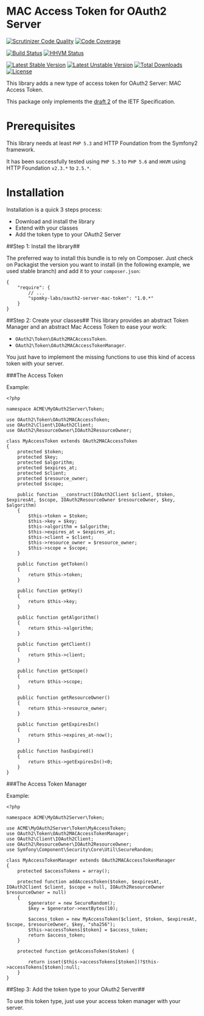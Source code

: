 MAC Access Token for OAuth2 Server
==================================

[![Scrutinizer Code Quality](https://scrutinizer-ci.com/g/Spomky-Labs/oauth2-server-mac-token/badges/quality-score.png?s=6bc92db71f3f3cd12867736da85241668e42c1a0)](https://scrutinizer-ci.com/g/Spomky-Labs/oauth2-server-mac-token/)
[![Code Coverage](https://scrutinizer-ci.com/g/Spomky-Labs/oauth2-server-mac-token/badges/coverage.png?s=cd7d57269813bec3c66eb61ec620f2a822ba4122)](https://scrutinizer-ci.com/g/Spomky-Labs/oauth2-server-mac-token/)

[![Build Status](https://travis-ci.org/Spomky-Labs/oauth2-server-mac-token.svg?branch=master)](https://travis-ci.org/Spomky-Labs/oauth2-server-mac-token)
[![HHVM Status](http://hhvm.h4cc.de/badge/spomky-labs/oauth2-server-mac-token.png)](http://hhvm.h4cc.de/package/spomky-labs/oauth2-server-mac-token)

[![Latest Stable Version](https://poser.pugx.org/spomky-labs/oauth2-server-mac-token/v/stable.png)](https://packagist.org/packages/spomky-labs/oauth2-server-mac-token)
[![Latest Unstable Version](https://poser.pugx.org/spomky-labs/oauth2-server-mac-token/v/unstable.png)](https://packagist.org/packages/spomky-labs/oauth2-server-mac-token)
[![Total Downloads](https://poser.pugx.org/spomky-labs/oauth2-server-mac-token/downloads.png)](https://packagist.org/packages/spomky-labs/oauth2-server-mac-token)
[![License](https://poser.pugx.org/spomky-labs/oauth2-server-mac-token/license.png)](https://packagist.org/packages/spomky-labs/oauth2-server-mac-token)

This library adds a new type of access token for OAuth2 Server: MAC Access Token.

This package only implements the [draft 2](http://tools.ietf.org/html/draft-ietf-oauth-v2-http-mac-02) of the IETF Specification.

# Prerequisites #

This library needs at least `PHP 5.3` and HTTP Foundation from the Symfony2 framework.

It has been successfully tested using `PHP 5.3` to `PHP 5.6` and `HHVM` using HTTP Foundation `v2.3.*` to `2.5.*`.

# Installation #

Installation is a quick 3 steps process:

* Download and install the library
* Extend with your classes
* Add the token type to your OAuth2 Server

##Step 1: Install the library##

The preferred way to install this bundle is to rely on Composer. Just check on Packagist the version you want to install (in the following example, we used stable branch) and add it to your `composer.json`:

    {
        "require": {
            // ...
            "spomky-labs/oauth2-server-mac-token": "1.0.*"
        }
    }

##Step 2: Create your classes##
This library provides an abstract Token Manager and an abstract Mac Access Token to ease your work:

- `OAuth2\Token\OAuth2MACAccessToken`.
- `OAuth2\Token\OAuth2MACAccessTokenManager`.

You just have to implement the missing functions to use this kind of access token with your server.

###The Access Token

Example:

    <?php

    namespace ACME\MyOAuth2Server\Token;

    use OAuth2\Token\OAuth2MACAccessToken;
    use OAuth2\Client\IOAuth2Client;
    use OAuth2\ResourceOwner\IOAuth2ResourceOwner;

    class MyAccessToken extends OAuth2MACAccessToken
    {
        protected $token;
        protected $key;
        protected $algorithm;
        protected $expires_at;
        protected $client;
		protected $resource_owner;
		protected $scope;

		public function __construct(IOAuth2Client $client, $token, $expiresAt, $scope, IOAuth2ResourceOwner $resourceOwner, $key, $algorithm)
		{
			$this->token = $token;
			$this->key = $key;
			$this->algorithm = $algorithm;
			$this->expires_at = $expires_at;
			$this->client = $client;
			$this->resource_owner = $resource_owner;
			$this->scope = $scope;
		}

		public function getToken()
		{
			return $this->token;
		}

		public function getKey()
		{
			return $this->key;
		}

		public function getAlgorithm()
		{
			return $this->algorithm;
		}

		public function getClient()
		{
			return $this->client;
		}

		public function getScope()
		{
			return $this->scope;
		}

		public function getResourceOwner()
		{
			return $this->resource_owner;
		}

		public function getExpiresIn()
		{
			return $this->expires_at-now();
		}

		public function hasExpired()
		{
			return $this->getExpiresIn()<0;
		}
    }

###The Access Token Manager

Example:

    <?php

    namespace ACME\MyOAuth2Server\Token;

    use ACME\MyOAuth2Server\Token\MyAccessToken;
    use OAuth2\Token\OAuth2MACAccessTokenManager;
    use OAuth2\Client\IOAuth2Client;
    use OAuth2\ResourceOwner\IOAuth2ResourceOwner;
	use Symfony\Component\Security\Core\Util\SecureRandom;

    class MyAccessTokenManager extends OAuth2MACAccessTokenManager
    {
        protected $accessTokens = array();

        protected function addAccessToken($token, $expiresAt, IOAuth2Client $client, $scope = null, IOAuth2ResourceOwner $resourceOwner = null)
		{
			$generator = new SecureRandom();
			$key = $generator->nextBytes(10);

            $access_token = new MyAccessToken($client, $token, $expiresAt, $scope, $resourceOwner, $key, "sha256");
            $this->accessTokens[$token] = $access_token;
            return $access_token;
        }

        protected function getAccessToken($token) {

            return isset($this->accessTokens[$token])?$this->accessTokens[$token]:null;
        }
    }

##Step 3: Add the token type to your OAuth2 Server##

To use this token type, just use your access token manager with your server.
